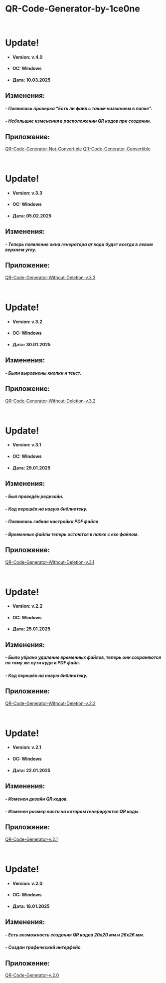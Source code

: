 # QR-Code-Generator-by-1ce0ne

<br/>

# Update! 
- #### Version: v.4.0
- #### ОС: Windows
- #### Дата: 10.03.2025

## Изменения:
##### - Появилась проверка "Есть ли файл с таким названием в папке".
##### - Небольшие изменения в расположении QR кодов при создании.

## Приложение:
[QR-Code-Generator-Not-Convertible](AllVersionsOfTheApp/ApplicationVersion4/QR-Code-Generator-Not-Convertible.exe)
[QR-Code-Generator-Convertible](AllVersionsOfTheApp/ApplicationVersion4/QR-Code-Generator-Convertible.exe)

<br/>

# Update! 
- #### Version: v.3.3
- #### ОС: Windows
- #### Дата: 05.02.2025

## Изменения:
##### - Теперь появление окна генератора qr кода будет всегда в левом верхнем углу.

## Приложение:
[QR-Code-Generator-Without-Deletion-v.3.3](AllVersionsOfTheApp/ApplicationVersion3/QR-Code-Generator-v.3.3.exe)

<br/>

# Update! 
- #### Version: v.3.2
- #### ОС: Windows
- #### Дата: 30.01.2025

## Изменения:
##### - Были выровнены кнопки и текст.

## Приложение:
[QR-Code-Generator-Without-Deletion-v.3.2](AllVersionsOfTheApp/ApplicationVersion3/QR-Code-Generator-v.3.2.exe)

<br/>

# Update! 
- #### Version: v.3.1
- #### ОС: Windows
- #### Дата: 29.01.2025

## Изменения:
##### - Был проведён редизайн.
##### - Код перешёл на новую библиотеку.
##### - Появилась гибкая настройка PDF файла
##### - Временные файлы теперь остаются в папке с exe файлом.

## Приложение:
[QR-Code-Generator-Without-Deletion-v.3.1](AllVersionsOfTheApp/ApplicationVersion3/QR-Code-Generator-v.3.1.exe)

<br/>

# Update! 
- #### Version: v.2.2
- #### ОС: Windows
- #### Дата: 25.01.2025

## Изменения:
##### - Было убрано удаление временных файлов, теперь они сохраняются по тому же пути куда и PDF файл.
##### - Код перешёл на новую библиотеку.

## Приложение:
[QR-Code-Generator-Without-Deletion-v.2.2](AllVersionsOfTheApp/ApplicationVersion2/QR-Code-Generator-2.2.exe)

<br/>

# Update! 
- #### Version: v.2.1
- #### ОС: Windows
- #### Дата: 22.01.2025

## Изменения:
##### - Изменен дизайн QR кодов.
##### - Изменен размер листа на котором генерируются QR коды.

## Приложение:
[QR-Code-Generator-v.2.1](AllVersionsOfTheApp/ApplicationVersion2/QR-Code-Generator-2.1.exe)

<br/>

# Update!
- #### Version: v.2.0
- #### ОС: Windows
- #### Дата: 18.01.2025

## Изменения:
##### - Есть возможность создания QR кодов 20x20 мм и 26х26 мм.
##### - Создан графический интерфейс.

## Приложение:
[QR-Code-Generator-v.2.0](AllVersionsOfTheApp/ApplicationVersion2/QR-Code-Generator-Installer-2.0.exe)

